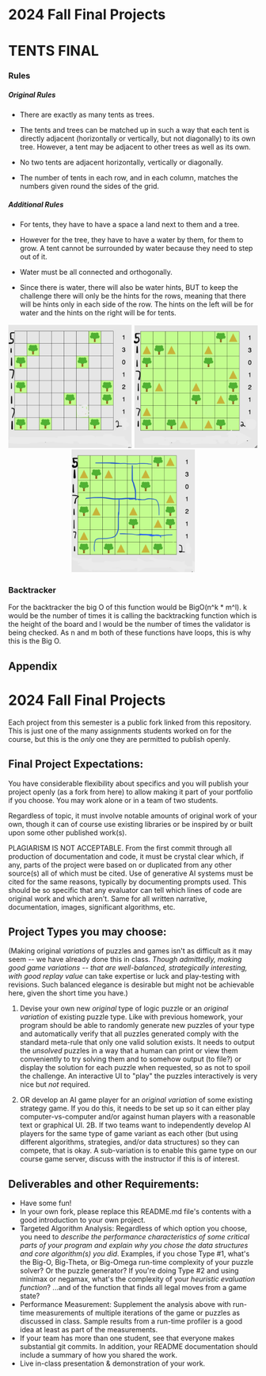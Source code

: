 # 2024 Fall Final Projects

# **TENTS FINAL**

### **Rules**

##### Original Rules

- There are exactly as many tents as trees.

- The tents and trees can be matched up in such a way that each tent is directly adjacent (horizontally or vertically, but not diagonally) to its own tree. However, a tent may be adjacent to other trees as well as its own.

- No two tents are adjacent horizontally, vertically or diagonally.

- The number of tents in each row, and in each column, matches the numbers given round the sides of the grid.

##### Additional Rules

- For tents, they have to have a space a land next to them and a tree.

- However for the tree, they have to have a water by them, for them to grow. A tent cannot be surrounded by water because they need to step out of it.

- Water must be all connected and orthogonally.

- Since there is water, there will also be water hints, BUT to keep the challenge there will only be the hints for the rows, meaning that there will be hints only in each side of the row. The hints on the left will be for water and the hints on the right will be for tents.
  
<div align="center">
  <img src="unsolved_trees.png" alt="Unsolved Trees" width="250">
  <img src="solved_trees.png" alt="Solved Trees" width="250">
  <img src="solved_trees_with_water.png" alt="Solved Trees with Water" width="250">
</div>



### Backtracker 
For the backtracker the big O of this function would be BigO(n^k * m^l). k would be the number of times it is calling the backtracking function which is the height of the board and l would be the number of times the validator is being checked. As n and m both of these functions have loops, this is why this is the Big O.

## Appendix

# 2024 Fall Final Projects

Each project from this semester is a public fork linked from this repository.  This is just one of the many assignments students worked on for the course, but this is the *only* one they are permitted to publish openly.

## Final Project Expectations:

You have considerable flexibility about specifics and you will publish your project openly (as a fork from here) to allow making it part of your portfolio if you choose.  You may work alone or in a team of two students. 

Regardless of topic, it must involve notable amounts of original work of your own, though it can of course use existing libraries or be inspired by or built upon some other published work(s). 

PLAGIARISM IS NOT ACCEPTABLE. From the first commit through all production of documentation and code, it must be crystal clear which, if any, parts of the project were based on or duplicated from any other source(s) all of which must be cited. Use of generative AI systems must be cited for the same reasons, typically by documenting prompts used.  This should be so specific that any evaluator can tell which lines of code are original work and which aren't. Same for all written narrative, documentation, images, significant algorithms, etc.

## Project Types you may choose:

(Making original _variations_ of puzzles and games isn't as difficult as it may seem -- we have already done this in class. _Though admittedly, making *good* game variations -- that are well-balanced, strategically interesting, with good replay value_ can take expertise or luck and play-testing with revisions.  Such balanced elegance is desirable but might not be achievable here, given the short time you have.)

1. Devise your own new _original_ type of logic puzzle or an _original variation_ of existing puzzle type. Like with previous homework, your program should be able to randomly generate new puzzles of your type and automatically verify that all puzzles generated comply with the standard meta-rule that only one valid solution exists. It needs to output the _unsolved_ puzzles in a way that a human can print or view them conveniently to try solving them and to somehow output (to file?) or display the solution for each puzzle when requested, so as not to spoil the challenge. An interactive UI to "play" the puzzles interactively is very nice but *not* required. 

2. OR develop an AI game player for an _original variation_ of some existing strategy game.  If you do this, it needs to be set up so it can either play computer-vs-computer and/or against human players with a reasonable text or graphical UI. 2B. If two teams want to independently develop AI players for the same type of game variant as each other (but using different algorithms, strategies, and/or data structures) so they can compete, that is okay.  A sub-variation is to enable this game type on our course game server, discuss with the instructor if this is of interest.


## Deliverables and other Requirements:

* Have some fun!
* In your own fork, please replace this README.md file's contents with a good introduction to your own project. 
* Targeted Algorithm Analysis:  Regardless of which option you choose, you need to _describe the performance characteristics of some critical parts of your program and explain why you chose the data structures and core algorithm(s) you did_. Examples, if you chose Type #1, what's the Big-O, Big-Theta, or Big-Omega run-time complexity of your puzzle solver? Or the puzzle generator? If you're doing Type #2 and using minimax or negamax, what's the complexity of your _heuristic evaluation function_? ...and of the function that finds all legal moves from a game state? 
* Performance Measurement: Supplement the analysis above with run-time measurements of multiple iterations of the game or puzzles as discussed in class. Sample results from a run-time profiler is a good idea at least as part of the measurements.
* If your team has more than one student, see that everyone makes substantial git commits. In addition, your README documentation should include a summary of how you shared the work.
* Live in-class presentation & demonstration of your work.

